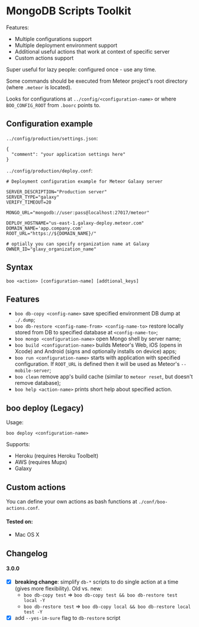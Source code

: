 # MongoDB Scripts Toolkit

Features:

* Multiple configurations support
* Multiple deployment environment support
* Additional useful actions that work at context of specific server
* Custom actions support

Super useful for lazy people: configured once - use any time.

Some commands should be executed from Meteor project's root directory (where `.meteor` is located).

Looks for configurations at `../config/<configuration-name>` or where `BOO_CONFIG_ROOT` from `.boorc` points to.

## Configuration example

`../config/production/settings.json`:

```
{
  "comment": "your application settings here"
}
```

`../config/production/deploy.conf`:

```
# Deployment configuration example for Meteor Galaxy server

SERVER_DESCRIPTION="Production server"
SERVER_TYPE="galaxy"
VERIFY_TIMEOUT=20

MONGO_URL="mongodb://user:pass@localhost:27017/meteor"

DEPLOY_HOSTNAME="us-east-1.galaxy-deploy.meteor.com"
DOMAIN_NAME='app.company.com'
ROOT_URL="https://${DOMAIN_NAME}/"

# optially you can specify organization name at Galaxy
OWNER_ID="glaxy_organization_name"
```

## Syntax

```
boo <action> [configuration-name] [addtional_keys]
```

## Features

* `boo db-copy <config-name>` save specified environment DB dump at
  `./.dump`;
* `boo db-restore <config-name-from> <config-name-to>` restore locally stored from DB to specified database at `<config-name-to>`;
* `boo mongo <configuration-name>` open Mongo shell by server name;
* `boo build <configuration-name>` builds Meteor's Web, iOS (opens in Xcode) and Android (signs and optionally installs on device) apps;
* `boo run <configuration-name>` starts with application with specified configuration. If `ROOT_URL` is defined then it will be used as Meteor's `--mobile-server`;
* `boo clean` remove app's build cache (similar to `meteor reset`, but doesn't remove database);
* `boo help <action-name>` prints short help about specified action.

## boo deploy (Legacy)

Usage:

```
boo deploy <configuration-name>
```

Supports:

* Heroku (requires Heroku Toolbelt)
* AWS (requires Mupx)
* Galaxy

## Custom actions

You can define your own actions as bash functions at `./conf/boo-actions.conf`.

#### Tested on:

* Mac OS X

## Changelog

#### 3.0.0

- [x] __breaking change__: simplify `db-*` scripts to do single action at a time (gives more
  flexibility). Old vs. new:
  * `boo db-copy test` => `boo db-copy test && boo db-restore test
  local -Y`
  * `boo db-restore test` => `boo db-copy local && boo db-restore
  local test -Y`
- [x] add `--yes-im-sure` flag to `db-restore` script

